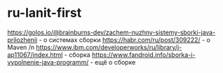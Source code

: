 # ru-lanit-first
https://golos.io/@brainburns-dev/zachem-nuzhny-sistemy-sborki-java-prilozhenii - о системах сборки
https://habr.com/ru/post/309222/ - о Maven /n
https://www.ibm.com/developerworks/ru/library/j-ap11067/index.html - сборка
https://www.fandroid.info/sborka-i-vypolnenie-java-programm/ - ещё о сборке
